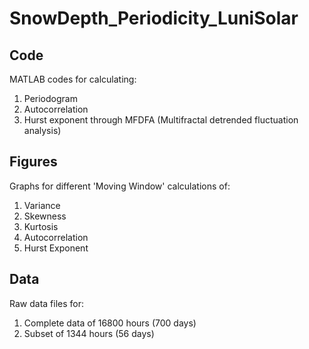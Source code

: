 # SnowDepth_Periodicity_LuniSolar

## Code
MATLAB codes for calculating:
1) Periodogram
2) Autocorrelation
3) Hurst exponent through MFDFA (Multifractal detrended fluctuation analysis)

## Figures
Graphs for different 'Moving Window' calculations of:
1) Variance
2) Skewness
3) Kurtosis
4) Autocorrelation
5) Hurst Exponent

## Data
Raw data files for:
1) Complete data of 16800 hours (700 days)
2) Subset of 1344 hours (56 days)
